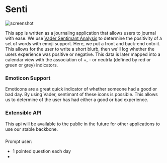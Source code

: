 # Senti
![screenshot](image)

This app is written as a journaling application that allows users to journal with ease. We use [Vader Sentimant Analysis](https://github.com/vaderSentiment/vaderSentiment-js) to determine the positivity of a set of words with emoji support. Here, we put a front and back-end onto it. This allows for the user to write a short blurb, then we'll log whether the users experience was positive or negative. This data is later mapped into a calendar view with the association of +, - or neutrla (defined by red or green or grey) indicators. 

### Emoticon Support
Emoticons are a great quick indicator of whether someone had a good or bad day. By using Vader, sentimant of these icons is possible. This allows us to determine of the user has had either a good or bad experience.

### Extensible API
This api will be available to the public in the future for other applications to use our stable backbone. 

### 

### 

Prompt user: 
- 1 pointed question each day
- 